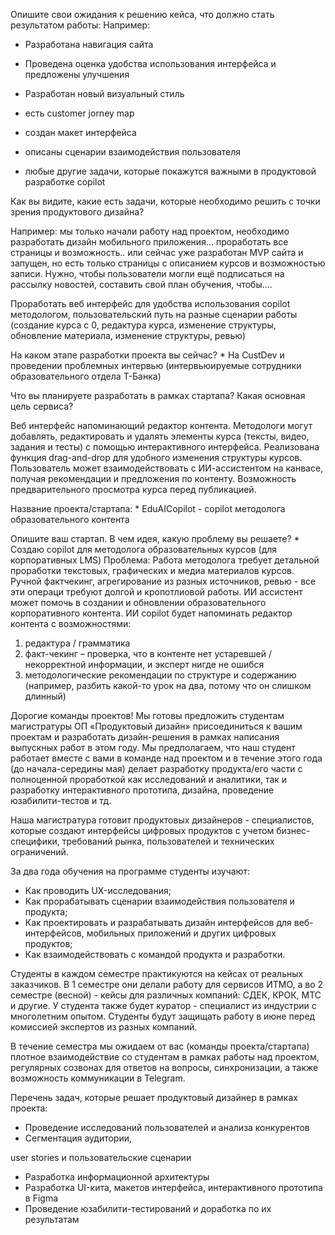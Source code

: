 Опишите свои ожидания к решению кейса, что должно стать результатом работы:
Например:
- Разработана навигация сайта
- Проведена оценка удобства использования интерфейса и предложены улучшения
- Разработан новый визуальный стиль

- есть customer jorney map
- создан макет интерфейса
- описаны сценарии взаимодействия пользователя 
- любые другие задачи, которые покажутся важными в продуктовой разработке copilot

Как вы видите, какие есть задачи, которые необходимо решить с точки зрения продуктового дизайна?

Например: мы только начали работу над проектом, необходимо разработать дизайн мобильного приложения... проработать все страницы и возможность..
или сейчас уже разработан MVP сайта и запущен, но есть только страницы с описанием курсов и возможностью записи. Нужно, чтобы пользователи могли ещё подписаться на рассылку новостей, составить свой план обучения, чтобы....

Проработать веб интерфейс для удобства использования copilot методологом, пользовательский путь на разные сценарии работы  (создание курса с 0, редактура курса, изменение структуры, обновление материала, изменение структуры, ревью)

На каком этапе разработки проекта вы сейчас?
*
На CustDev и проведении проблемных интервью (интервьюируемые сотрудники образовательного отдела Т-Банка)

Что вы планируете разработать в рамках стартапа? Какая основная цель сервиса?

Веб интерфейс напоминающий редактор контента. Методологи могут добавлять, редактировать и удалять элементы курса (тексты, видео, задания и тесты) с помощью интерактивного интерфейса.
Реализована функция drag-and-drop для удобного изменения структуры курсов.
Пользователь может взаимодействовать с ИИ-ассистентом на канвасе, получая рекомендации и предложения по контенту.
Возможность предварительного просмотра курса перед публикацией.

Название проекта/стартапа:
*
EduAICopilot - copilot методолога образовательного контента

Опишите ваш стартап. В чем идея, какую проблему вы решаете?
*
Создаю copilot для методолога образовательных курсов (для корпоративных LMS) 
Проблема: Работа методолога требует детальной проработки текстовых, графических и медиа материалов курсов. Ручной фактчекинг, агрегирование из разных источников, ревью - все эти операци требуют долгой и кропотлиовой работы. ИИ ассистент может помочь в создании и обновлении образовательного корпоративного контента. 
ИИ copilot будет напоминать редактор контента с возможностями:
 1) редактура / грамматика
 2) факт-чекинг – проверка, что в контенте нет устаревшей / некорректной информации, и эксперт нигде не ошибся 
3) методологические рекомендации по структуре и содержанию (например, разбить какой-то урок на два, потому что он слишком длинный)



Дорогие команды проектов!
Мы готовы предложить студентам магистратуры ОП «Продуктовый дизайн» присоединиться к вашим проектам и разработать дизайн-решения в рамках написания выпускных работ в этом году. 
Мы предполагаем, что наш студент работает вместе с вами в команде над проектом и в течение этого года (до начала-середины мая)  делает разработку продукта/его части c полноценной проработкой как исследований и аналитики, так и разработку интерактивного прототипа, дизайна, проведение юзабилити-тестов и тд.

Наша магистратура готовит продуктовых дизайнеров - специалистов, которые создают интерфейсы цифровых продуктов с учетом бизнес-специфики, требований рынка, пользователей и технических ограничений.

За два года обучения на программе студенты изучают:
- Как проводить UX-исследования;
- Как прорабатывать сценарии взаимодействия пользователя и продукта;
- Как проектировать и разрабатывать дизайн интерфейсов для веб-интерфейсов, мобильных приложений и других цифровых продуктов;
- Как взаимодействовать с командой продукта и разработки.

Студенты в каждом семестре практикуются на кейсах от реальных заказчиков. В 1 семестре они делали работу для сервисов ИТМО, а во 2 семестре (весной) - кейсы для различных компаний: СДЕК, КРОК, МТС и другие. 
У студента также будет куратор - специалист из индустрии с многолетним опытом.
Студенты будут защищать работу в июне перед комиссией экспертов из разных компаний.

В течение семестра мы ожидаем от вас (команды проекта/стартапа) плотное взаимодействие со студентам в рамках работы над проектом, регулярных созвонах для ответов на вопросы, синхронизации, а также возможность коммуникации в Telegram.


Перечень задач, которые решает продуктовый дизайнер в рамках проекта:

   - Проведение исследований пользователей и анализа конкурентов
   - Сегментация аудитории, 

user stories и пользовательские сценарии
   - Разработка информационной архитектуры
   - Разработка UI-кита, макетов интерфейса, интерактивного прототипа в Figma
   - Проведение юзабилити-тестирований и доработка по их результатам